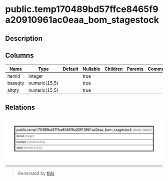 # public.temp170489bd57ffce8465f9a20910961ac0eaa_bom_stagestock

## Description

## Columns

| Name | Type | Default | Nullable | Children | Parents | Comment |
| ---- | ---- | ------- | -------- | -------- | ------- | ------- |
| itemid | integer |  | true |  |  |  |
| baseqty | numeric(15,5) |  | true |  |  |  |
| altqty | numeric(15,5) |  | true |  |  |  |

## Relations

![er](public.temp170489bd57ffce8465f9a20910961ac0eaa_bom_stagestock.svg)

---

> Generated by [tbls](https://github.com/k1LoW/tbls)
